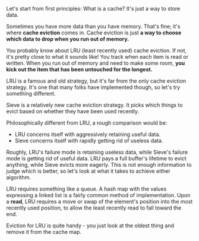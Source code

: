 Let's start from first principles: What is a cache? It's just a way to store data.

Sometimes you have more data than you have memory. That's fine; it's where **cache eviction**
comes in. Cache eviction is just **a way to choose which data to drop when you run out of memory.**

You probably know about LRU (least recently used) cache eviction. If not, it's pretty close
to what it sounds like! You track when each item is read or written. When you run out of memory
and need to make some room, **you kick out the item that has been untouched for the longest.**

LRU is a famous and old strategy, but it's far from the only cache eviction strategy. It's one
that many folks have implemented though, so let's try something different.

Sieve is a relatively new cache eviction strategy. It picks which things to evict based on whether
they have been used recently.

Philosophically different from LRU, a rough comparison would be:
* LRU concerns itself with aggressively retaining useful data.
* Sieve concerns itself with rapidly getting rid of useless data.

Roughly, LRU's failure mode is retaining useless data, while Sieve's failure mode is getting rid
of useful data. LRU pays a full buffer's lifetime to evict anything, while Sieve evicts more eagerly.
This is not enough information to judge which is better, so let's look at what it takes to achieve
either algorithm.

LRU requires something like a queue. A hash map with the values expressing a linked list is a fairly
common method of implementation. Upon a **read**, LRU requires a move or swap of the element's
position into the most recently used position, to allow the least recently read to fall toward the end.

Eviction for LRU is quite handy - you just look at the oldest thing and remove it from the cache map.


